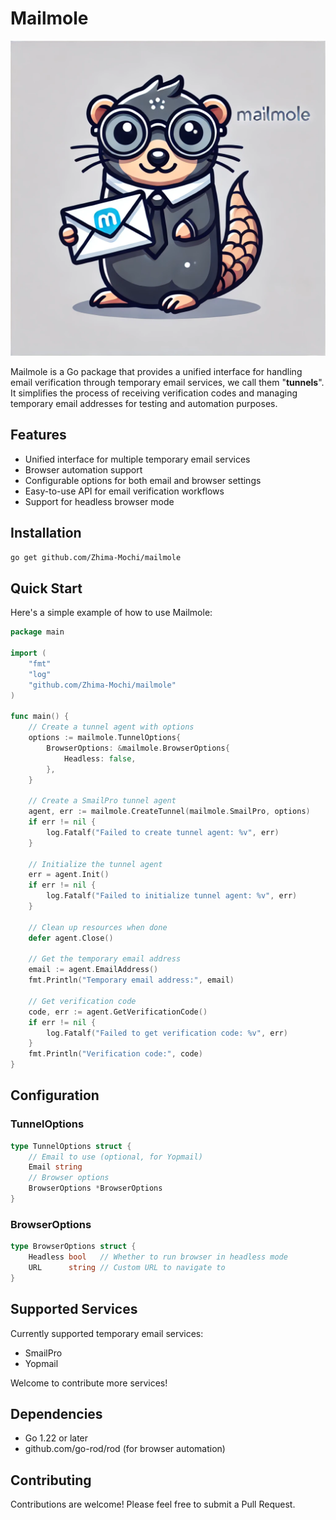 # Mailmole

![Mailmole Logo](./docs/mailmole.jpeg)


Mailmole is a Go package that provides a unified interface for handling email verification through temporary email services, we call them "**tunnels**". It simplifies the process of receiving verification codes and managing temporary email addresses for testing and automation purposes.

## Features

- Unified interface for multiple temporary email services
- Browser automation support
- Configurable options for both email and browser settings
- Easy-to-use API for email verification workflows
- Support for headless browser mode

## Installation

```bash
go get github.com/Zhima-Mochi/mailmole
```

## Quick Start

Here's a simple example of how to use Mailmole:

```go
package main

import (
    "fmt"
    "log"
    "github.com/Zhima-Mochi/mailmole"
)

func main() {
    // Create a tunnel agent with options
    options := mailmole.TunnelOptions{
        BrowserOptions: &mailmole.BrowserOptions{
            Headless: false,
        },
    }

    // Create a SmailPro tunnel agent
    agent, err := mailmole.CreateTunnel(mailmole.SmailPro, options)
    if err != nil {
        log.Fatalf("Failed to create tunnel agent: %v", err)
    }

    // Initialize the tunnel agent
    err = agent.Init()
    if err != nil {
        log.Fatalf("Failed to initialize tunnel agent: %v", err)
    }

    // Clean up resources when done
    defer agent.Close()

    // Get the temporary email address
    email := agent.EmailAddress()
    fmt.Println("Temporary email address:", email)

    // Get verification code
    code, err := agent.GetVerificationCode()
    if err != nil {
        log.Fatalf("Failed to get verification code: %v", err)
    }
    fmt.Println("Verification code:", code)
}
```

## Configuration

### TunnelOptions

```go
type TunnelOptions struct {
    // Email to use (optional, for Yopmail)
    Email string
    // Browser options
    BrowserOptions *BrowserOptions
}
```

### BrowserOptions

```go
type BrowserOptions struct {
    Headless bool   // Whether to run browser in headless mode
    URL      string // Custom URL to navigate to
}
```

## Supported Services

Currently supported temporary email services:
- SmailPro
- Yopmail

Welcome to contribute more services!

## Dependencies

- Go 1.22 or later
- github.com/go-rod/rod (for browser automation)

## Contributing

Contributions are welcome! Please feel free to submit a Pull Request. 